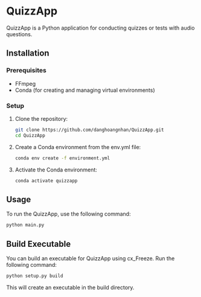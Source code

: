 # QuizzApp

QuizzApp is a Python application for conducting quizzes or tests with audio questions.

## Installation

### Prerequisites

- FFmpeg
- Conda (for creating and managing virtual environments)

### Setup

1. Clone the repository:

   ```bash
   git clone https://github.com/danghoangnhan/QuizzApp.git
   cd QuizzApp
   ```
2. Create a Conda environment from the env.yml file:

   ```bash
   conda env create -f environment.yml
   ```
3. Activate the Conda environment:

   ```bash
   conda activate quizzapp

   ```

## Usage

To run the QuizzApp, use the following command:

```bash
python main.py
```

## Build Executable

You can build an executable for QuizzApp using cx_Freeze. Run the following command:

```bash
python setup.py build
```

This will create an executable in the build directory.
